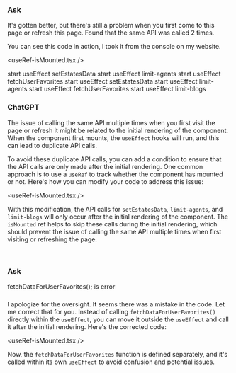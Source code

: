 ### Ask

It's gotten better, but there's still a problem when you first come to this page or refresh this page.
Found that the same API was called 2 times.

You can see this code in action, I took it from the console on my website.

<useRef-isMounted.tsx />

start useEffect setEstatesData
start useEffect limit-agents
start useEffect fetchUserFavorites
start useEffect setEstatesData
start useEffect limit-agents
start useEffect fetchUserFavorites
start useEffect limit-blogs

### ChatGPT

The issue of calling the same API multiple times when you first visit the page or refresh it might be related to the initial rendering of the component. When the component first mounts, the `useEffect` hooks will run, and this can lead to duplicate API calls.

To avoid these duplicate API calls, you can add a condition to ensure that the API calls are only made after the initial rendering. One common approach is to use a `useRef` to track whether the component has mounted or not. Here's how you can modify your code to address this issue:

<useRef-isMounted.tsx />

With this modification, the API calls for `setEstatesData`, `limit-agents`, and `limit-blogs` will only occur after the initial rendering of the component. The `isMounted` ref helps to skip these calls during the initial rendering, which should prevent the issue of calling the same API multiple times when first visiting or refreshing the page.



<br />

### Ask

fetchDataForUserFavorites(); is error

### 

I apologize for the oversight. It seems there was a mistake in the code. Let me correct that for you. Instead of calling `fetchDataForUserFavorites()` directly within the `useEffect`, you can move it outside the `useEffect` and call it after the initial rendering. Here's the corrected code:

<useRef-isMounted.tsx />

Now, the `fetchDataForUserFavorites` function is defined separately, and it's called within its own `useEffect` to avoid confusion and potential issues.
